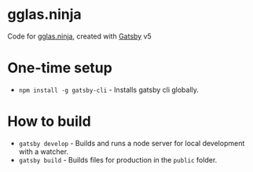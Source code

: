 # gglas.ninja

Code for [gglas.ninja](https://gglas.ninja), created with [Gatsby](https://www.gatsbyjs.com) v5

# One-time setup

* `npm install -g gatsby-cli` - Installs gatsby cli globally.

# How to build

* `gatsby develop` - Builds and runs a node server for local development with a watcher.
* `gatsby build` - Builds files for production in the `public` folder.
